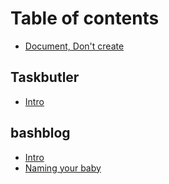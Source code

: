 # Table of contents

* [Document, Don't create](README.md)

## Taskbutler

* [Intro](taskbutler/intro.md)

## bashblog

* [Intro](bashblog/intro.md)
* [Naming your baby](bashblog/naming.md)